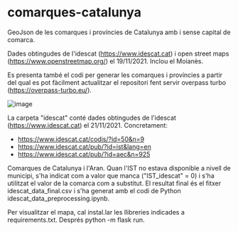 # comarques-catalunya
GeoJson de les comarques i províncies de Catalunya amb i sense capital de comarca. 

Dades obtingudes de l'idescat (https://www.idescat.cat) i open street maps (https://www.openstreetmap.org/) el 19/11/2021. Inclou el Moianès. 

Es presenta també el codi per generar les comarques i províncies a partir del qual es pot fàcilment actualitzar el repositori fent servir overpass turbo (https://overpass-turbo.eu/).

![image](https://user-images.githubusercontent.com/17580456/142721560-d5c336fb-36c8-43a0-b179-108b52bdd9e8.png)

La carpeta "idescat" conté dades obtingudes de l'idescat (https://www.idescat.cat) el 21/11/2021. Concretament: 
* https://www.idescat.cat/codis/?id=50&n=9
* https://www.idescat.cat/pub/?id=ist&lang=en
* https://www.idescat.cat/pub/?id=aec&n=925

Comarques de Catalunya i l'Aran. Quan l'IST no estava disponible a nivell de municipi, s'ha indicat com a valor que manca ("IST_idescat" = 0) i s'ha utilitzat el valor de la comarca com a substitut. El resultat final és el fitxer idescat_data_final.csv i s'ha generat amb el codi de Python idescat_data_preprocessing.ipynb.

Per visualitzar el mapa, cal instal.lar les llibreries indicades a requirements.txt. Després python -m flask run. 